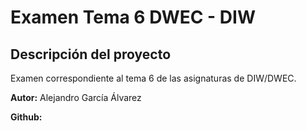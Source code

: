 # Examen Tema 6 DWEC - DIW

## Descripción del proyecto

Examen correspondiente al tema 6 de las asignaturas de DIW/DWEC.

__Autor:__ Alejandro García Álvarez

__Github:__ 
